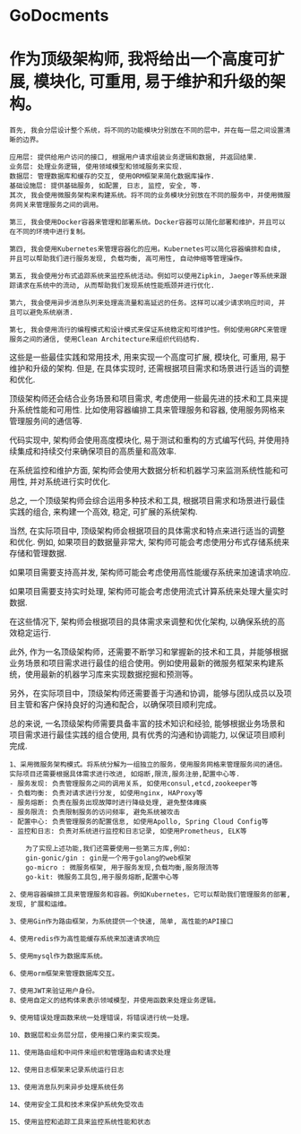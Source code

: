 # GoDocments


# 作为顶级架构师, 我将给出一个高度可扩展, 模块化, 可重用, 易于维护和升级的架构。

```
首先, 我会分层设计整个系统，将不同的功能模块分别放在不同的层中，并在每一层之间设置清晰的边界。

应用层: 提供给用户访问的接口, 根据用户请求组装业务逻辑和数据, 并返回结果.
业务层: 处理业务逻辑, 使用领域模型和领域服务来实现.
数据层: 管理数据库和缓存的交互, 使用ORM框架来简化数据库操作.
基础设施层: 提供基础服务, 如配置, 日志, 监控, 安全, 等.
其次, 我会使用微服务架构来构建系统。将不同的业务模块分别放在不同的服务中，并使用微服务网关来管理服务之间的调用。

第三, 我会使用Docker容器来管理和部署系统。Docker容器可以简化部署和维护，并且可以在不同的环境中进行复制。

第四, 我会使用Kubernetes来管理容器化的应用。Kubernetes可以简化容器编排和自续, 并且可以帮助我们进行服务发现, 负载均衡, 高可用性, 自动伸缩等管理操作。

第五, 我会使用分布式追踪系统来监控系统活动。例如可以使用Zipkin, Jaeger等系统来跟踪请求在系统中的流动, 从而帮助我们发现系统性能瓶颈并进行优化.

第六, 我会使用异步消息队列来处理高流量和高延迟的任务。这样可以减少请求响应时间, 并且可以避免系统崩溃.

第七, 我会使用流行的编程模式和设计模式来保证系统稳定和可维护性。例如使用GRPC来管理服务之间的通信, 使用Clean Architecture来组织代码结构.

```

这些是一些最佳实践和常用技术, 用来实现一个高度可扩展, 模块化, 可重用, 易于维护和升级的架构. 但是, 在具体实现时, 还需根据项目需求和场景进行适当的调整和优化.

顶级架构师还会结合业务场景和项目需求, 考虑使用一些最先进的技术和工具来提升系统性能和可用性. 比如使用容器编排工具来管理服务和容器, 使用服务网格来管理服务间的通信等.

代码实现中, 架构师会使用高度模块化, 易于测试和重构的方式编写代码, 并使用持续集成和持续交付来确保项目的高质量和高效率.

在系统监控和维护方面, 架构师会使用大数据分析和机器学习来监测系统性能和可用性, 并对系统进行实时优化.

总之, 一个顶级架构师会综合运用多种技术和工具, 根据项目需求和场景进行最佳实践的组合, 来构建一个高效, 稳定, 可扩展的系统架构.


当然, 在实际项目中, 顶级架构师会根据项目的具体需求和特点来进行适当的调整和优化. 例如, 如果项目的数据量非常大, 架构师可能会考虑使用分布式存储系统来存储和管理数据.

如果项目需要支持高并发, 架构师可能会考虑使用高性能缓存系统来加速请求响应.

如果项目需要支持实时处理, 架构师可能会考虑使用流式计算系统来处理大量实时数据.

在这些情况下, 架构师会根据项目的具体需求来调整和优化架构, 以确保系统的高效稳定运行.

此外, 作为一名顶级架构师，还需要不断学习和掌握新的技术和工具，并能够根据业务场景和项目需求进行最佳的组合使用。例如使用最新的微服务框架来构建系统，使用最新的机器学习库来实现数据挖掘和预测等。

另外，在实际项目中，顶级架构师还需要善于沟通和协调，能够与团队成员以及项目主管和客户保持良好的沟通和配合，以确保项目顺利完成。

总的来说, 一名顶级架构师需要具备丰富的技术知识和经验, 能够根据业务场景和项目需求进行最佳实践的组合使用, 具有优秀的沟通和协调能力, 以保证项目顺利完成.

```
1、采用微服务架构模式。将系统分解为一组独立的服务，使用服务网格来管理服务间的通信。
实际项目还需要根据具体需求进行改进, 如熔断,限流,服务注册,配置中心等.
- 服务发现: 负责管理服务之间的调用关系, 如使用consul,etcd,zookeeper等
- 负载均衡: 负责对请求进行分发, 如使用nginx, HAProxy等
- 服务熔断: 负责在服务出现故障时进行降级处理, 避免整体瘫痪
- 服务限流: 负责限制服务的访问频率, 避免系统被攻击
- 配置中心: 负责管理服务的配置信息, 如使用Apollo, Spring Cloud Config等
- 监控和日志: 负责对系统进行监控和日志记录, 如使用Prometheus, ELK等

    为了实现上述功能,我们还需要使用一些第三方库,例如:
    gin-gonic/gin : gin是一个用于golang的web框架
    go-micro : 微服务框架, 用于服务发现,负载均衡,服务限流等
    go-kit: 微服务工具包,用于服务熔断,配置中心等

2、使用容器编排工具来管理服务和容器。例如Kubernetes，它可以帮助我们管理服务的部署, 发现, 扩展和运维。

3、使用Gin作为路由框架，为系统提供一个快速, 简单, 高性能的API接口

4、使用redis作为高性能缓存系统来加速请求响应

5、使用mysql作为数据库系统。

6、使用orm框架来管理数据库交互。

7、使用JWT来验证用户身份。
8、使用自定义的结构体来表示领域模型，并使用函数来处理业务逻辑。

9、使用错误处理函数来统一处理错误，将错误进行统一处理。

10、数据层和业务层分层，使用接口来约束实现类。

11、使用路由组和中间件来组织和管理路由和请求处理

12、使用日志框架来记录系统运行日志

13、使用消息队列来异步处理系统任务

14、使用安全工具和技术来保护系统免受攻击

15、使用监控和追踪工具来监控系统性能和状态

```

